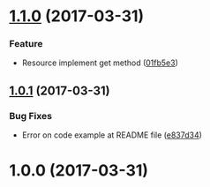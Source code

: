 <a name="1.1.0"></a>
# [1.1.0](https://github.com/zephyrec/rest-hal-test-tools/compare/v1.0.1...v1.1.0) (2017-03-31)

### Feature
* Resource implement get method ([01fb5e3](https://github.com/zephyrec/rest-hal-test-tools/commit/01fb5e3b9861e0320b03a52304ae95602dd8a8fc))

<a name="1.0.1"></a>
## [1.0.1](https://github.com/zephyrec/rest-hal-test-tools/compare/v1.0.0...v1.0.1) (2017-03-31)

### Bug Fixes

* Error on code example at README file ([e837d34](https://github.com/zephyrec/rest-hal-test-tools/commit/e837d34d6cd7964fbaa5c9b366034532b71a3215))

<a name="1.0.0"></a>
# 1.0.0 (2017-03-31)



